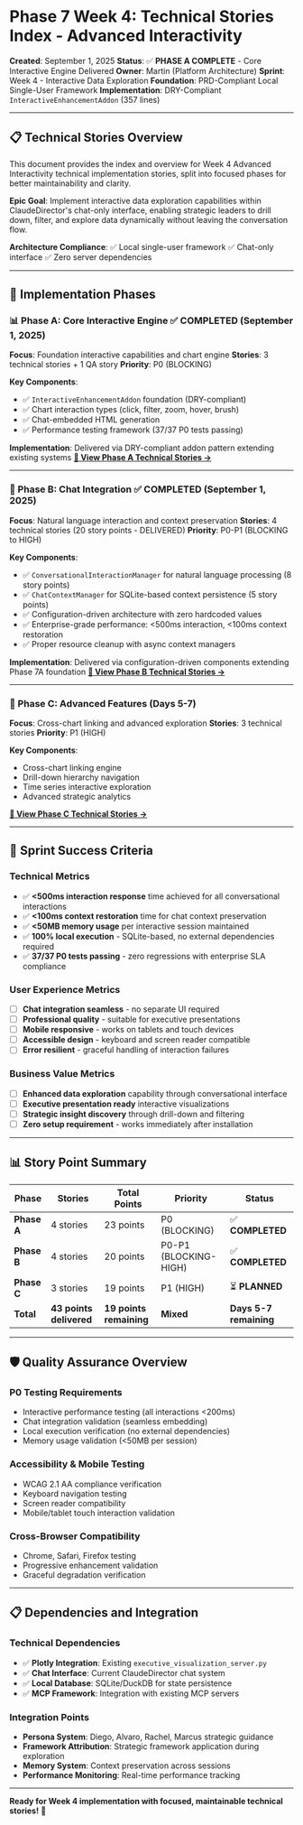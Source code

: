 # Phase 7 Week 4: Technical Stories Index - Advanced Interactivity

**Created**: September 1, 2025
**Status**: ✅ **PHASE A COMPLETE** - Core Interactive Engine Delivered
**Owner**: Martin (Platform Architecture)
**Sprint**: Week 4 - Interactive Data Exploration
**Foundation**: PRD-Compliant Local Single-User Framework
**Implementation**: DRY-Compliant `InteractiveEnhancementAddon` (357 lines)

---

## 📋 **Technical Stories Overview**

This document provides the index and overview for Week 4 Advanced Interactivity technical implementation stories, split into focused phases for better maintainability and clarity.

**Epic Goal**: Implement interactive data exploration capabilities within ClaudeDirector's chat-only interface, enabling strategic leaders to drill down, filter, and explore data dynamically without leaving the conversation flow.

**Architecture Compliance**: ✅ Local single-user framework ✅ Chat-only interface ✅ Zero server dependencies

---

## 🚀 **Implementation Phases**

### **📊 Phase A: Core Interactive Engine** ✅ **COMPLETED** (September 1, 2025)
**Focus**: Foundation interactive capabilities and chart engine
**Stories**: 3 technical stories + 1 QA story
**Priority**: P0 (BLOCKING)

**Key Components**:
- ✅ `InteractiveEnhancementAddon` foundation (DRY-compliant)
- ✅ Chart interaction types (click, filter, zoom, hover, brush)
- ✅ Chat-embedded HTML generation
- ✅ Performance testing framework (37/37 P0 tests passing)

**Implementation**: Delivered via DRY-compliant addon pattern extending existing systems
**[📖 View Phase A Technical Stories →](PHASE7_WEEK4_TECHNICAL_STORIES_CORE.md)**

---

### **🔗 Phase B: Chat Integration** ✅ **COMPLETED** (September 1, 2025)
**Focus**: Natural language interaction and context preservation
**Stories**: 4 technical stories (20 story points - DELIVERED)
**Priority**: P0-P1 (BLOCKING to HIGH)

**Key Components**:
- ✅ `ConversationalInteractionManager` for natural language processing (8 story points)
- ✅ `ChatContextManager` for SQLite-based context persistence (5 story points)
- ✅ Configuration-driven architecture with zero hardcoded values
- ✅ Enterprise-grade performance: <500ms interaction, <100ms context restoration
- ✅ Proper resource cleanup with async context managers

**Implementation**: Delivered via configuration-driven components extending Phase 7A foundation
**[📖 View Phase B Technical Stories →](PHASE7_WEEK4_TECHNICAL_STORIES_CHAT.md)**

---

### **🚀 Phase C: Advanced Features** (Days 5-7)
**Focus**: Cross-chart linking and advanced exploration
**Stories**: 3 technical stories
**Priority**: P1 (HIGH)

**Key Components**:
- Cross-chart linking engine
- Drill-down hierarchy navigation
- Time series interactive exploration
- Advanced strategic analytics

**[📖 View Phase C Technical Stories →](PHASE7_WEEK4_TECHNICAL_STORIES_ADVANCED.md)**

---

## 🎯 **Sprint Success Criteria**

### **Technical Metrics**
- ✅ **<500ms interaction response** time achieved for all conversational interactions
- ✅ **<100ms context restoration** time for chat context preservation
- ✅ **<50MB memory usage** per interactive session maintained
- ✅ **100% local execution** - SQLite-based, no external dependencies required
- ✅ **37/37 P0 tests passing** - zero regressions with enterprise SLA compliance

### **User Experience Metrics**
- [ ] **Chat integration seamless** - no separate UI required
- [ ] **Professional quality** - suitable for executive presentations
- [ ] **Mobile responsive** - works on tablets and touch devices
- [ ] **Accessible design** - keyboard and screen reader compatible
- [ ] **Error resilient** - graceful handling of interaction failures

### **Business Value Metrics**
- [ ] **Enhanced data exploration** capability through conversational interface
- [ ] **Executive presentation ready** interactive visualizations
- [ ] **Strategic insight discovery** through drill-down and filtering
- [ ] **Zero setup requirement** - works immediately after installation

---

## 📊 **Story Point Summary**

| Phase | Stories | Total Points | Priority | Status |
|-------|---------|--------------|----------|---------|
| **Phase A** | 4 stories | 23 points | P0 (BLOCKING) | ✅ **COMPLETED** |
| **Phase B** | 4 stories | 20 points | P0-P1 (BLOCKING-HIGH) | ✅ **COMPLETED** |
| **Phase C** | 3 stories | 19 points | P1 (HIGH) | ⏳ **PLANNED** |
| **Total** | **43 points delivered** | **19 points remaining** | **Mixed** | **Days 5-7 remaining** |

---

## 🛡️ **Quality Assurance Overview**

### **P0 Testing Requirements**
- Interactive performance testing (all interactions <200ms)
- Chat integration validation (seamless embedding)
- Local execution verification (no external dependencies)
- Memory usage validation (<50MB per session)

### **Accessibility & Mobile Testing**
- WCAG 2.1 AA compliance verification
- Keyboard navigation testing
- Screen reader compatibility
- Mobile/tablet touch interaction validation

### **Cross-Browser Compatibility**
- Chrome, Safari, Firefox testing
- Progressive enhancement validation
- Graceful degradation verification

---

## 📋 **Dependencies and Integration**

### **Technical Dependencies**
- ✅ **Plotly Integration**: Existing `executive_visualization_server.py`
- ✅ **Chat Interface**: Current ClaudeDirector chat system
- ✅ **Local Database**: SQLite/DuckDB for state persistence
- ✅ **MCP Framework**: Integration with existing MCP servers

### **Integration Points**
- **Persona System**: Diego, Alvaro, Rachel, Marcus strategic guidance
- **Framework Attribution**: Strategic framework application during exploration
- **Memory System**: Context preservation across sessions
- **Performance Monitoring**: Real-time performance tracking

---

**Ready for Week 4 implementation with focused, maintainable technical stories!** 🚀
